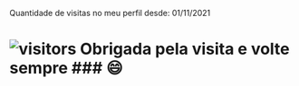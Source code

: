  
 Quantidade de visitas no meu perfil desde: 01/11/2021
 
 #  ![visitors](https://visitor-badge.glitch.me/badge?page_id=camila-github&left_color=green&right_color=gray)  Obrigada pela visita e volte sempre  ### 😄 
